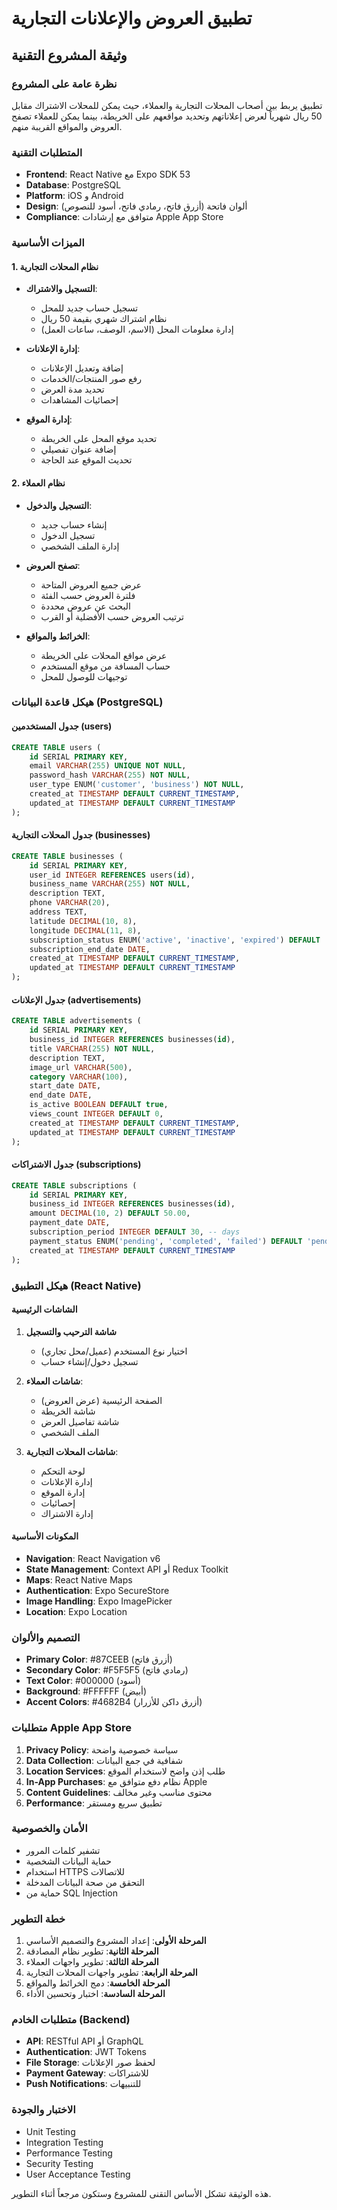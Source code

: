 # تطبيق العروض والإعلانات التجارية
## وثيقة المشروع التقنية

### نظرة عامة على المشروع
تطبيق يربط بين أصحاب المحلات التجارية والعملاء، حيث يمكن للمحلات الاشتراك مقابل 50 ريال شهرياً لعرض إعلاناتهم وتحديد مواقعهم على الخريطة، بينما يمكن للعملاء تصفح العروض والمواقع القريبة منهم.

### المتطلبات التقنية
- **Frontend**: React Native مع Expo SDK 53
- **Database**: PostgreSQL
- **Platform**: iOS و Android
- **Design**: ألوان فاتحة (أزرق فاتح، رمادي فاتح، أسود للنصوص)
- **Compliance**: متوافق مع إرشادات Apple App Store

### الميزات الأساسية

#### 1. نظام المحلات التجارية
- **التسجيل والاشتراك**:
  - تسجيل حساب جديد للمحل
  - نظام اشتراك شهري بقيمة 50 ريال
  - إدارة معلومات المحل (الاسم، الوصف، ساعات العمل)
  
- **إدارة الإعلانات**:
  - إضافة وتعديل الإعلانات
  - رفع صور المنتجات/الخدمات
  - تحديد مدة العرض
  - إحصائيات المشاهدات

- **إدارة الموقع**:
  - تحديد موقع المحل على الخريطة
  - إضافة عنوان تفصيلي
  - تحديث الموقع عند الحاجة

#### 2. نظام العملاء
- **التسجيل والدخول**:
  - إنشاء حساب جديد
  - تسجيل الدخول
  - إدارة الملف الشخصي

- **تصفح العروض**:
  - عرض جميع العروض المتاحة
  - فلترة العروض حسب الفئة
  - البحث عن عروض محددة
  - ترتيب العروض حسب الأفضلية أو القرب

- **الخرائط والمواقع**:
  - عرض مواقع المحلات على الخريطة
  - حساب المسافة من موقع المستخدم
  - توجيهات للوصول للمحل

### هيكل قاعدة البيانات (PostgreSQL)

#### جدول المستخدمين (users)
```sql
CREATE TABLE users (
    id SERIAL PRIMARY KEY,
    email VARCHAR(255) UNIQUE NOT NULL,
    password_hash VARCHAR(255) NOT NULL,
    user_type ENUM('customer', 'business') NOT NULL,
    created_at TIMESTAMP DEFAULT CURRENT_TIMESTAMP,
    updated_at TIMESTAMP DEFAULT CURRENT_TIMESTAMP
);
```

#### جدول المحلات التجارية (businesses)
```sql
CREATE TABLE businesses (
    id SERIAL PRIMARY KEY,
    user_id INTEGER REFERENCES users(id),
    business_name VARCHAR(255) NOT NULL,
    description TEXT,
    phone VARCHAR(20),
    address TEXT,
    latitude DECIMAL(10, 8),
    longitude DECIMAL(11, 8),
    subscription_status ENUM('active', 'inactive', 'expired') DEFAULT 'inactive',
    subscription_end_date DATE,
    created_at TIMESTAMP DEFAULT CURRENT_TIMESTAMP,
    updated_at TIMESTAMP DEFAULT CURRENT_TIMESTAMP
);
```

#### جدول الإعلانات (advertisements)
```sql
CREATE TABLE advertisements (
    id SERIAL PRIMARY KEY,
    business_id INTEGER REFERENCES businesses(id),
    title VARCHAR(255) NOT NULL,
    description TEXT,
    image_url VARCHAR(500),
    category VARCHAR(100),
    start_date DATE,
    end_date DATE,
    is_active BOOLEAN DEFAULT true,
    views_count INTEGER DEFAULT 0,
    created_at TIMESTAMP DEFAULT CURRENT_TIMESTAMP,
    updated_at TIMESTAMP DEFAULT CURRENT_TIMESTAMP
);
```

#### جدول الاشتراكات (subscriptions)
```sql
CREATE TABLE subscriptions (
    id SERIAL PRIMARY KEY,
    business_id INTEGER REFERENCES businesses(id),
    amount DECIMAL(10, 2) DEFAULT 50.00,
    payment_date DATE,
    subscription_period INTEGER DEFAULT 30, -- days
    payment_status ENUM('pending', 'completed', 'failed') DEFAULT 'pending',
    created_at TIMESTAMP DEFAULT CURRENT_TIMESTAMP
);
```

### هيكل التطبيق (React Native)

#### الشاشات الرئيسية
1. **شاشة الترحيب والتسجيل**
   - اختيار نوع المستخدم (عميل/محل تجاري)
   - تسجيل دخول/إنشاء حساب

2. **شاشات العملاء**:
   - الصفحة الرئيسية (عرض العروض)
   - شاشة الخريطة
   - شاشة تفاصيل العرض
   - الملف الشخصي

3. **شاشات المحلات التجارية**:
   - لوحة التحكم
   - إدارة الإعلانات
   - إدارة الموقع
   - إحصائيات
   - إدارة الاشتراك

#### المكونات الأساسية
- **Navigation**: React Navigation v6
- **State Management**: Context API أو Redux Toolkit
- **Maps**: React Native Maps
- **Authentication**: Expo SecureStore
- **Image Handling**: Expo ImagePicker
- **Location**: Expo Location

### التصميم والألوان
- **Primary Color**: #87CEEB (أزرق فاتح)
- **Secondary Color**: #F5F5F5 (رمادي فاتح)
- **Text Color**: #000000 (أسود)
- **Background**: #FFFFFF (أبيض)
- **Accent Colors**: #4682B4 (أزرق داكن للأزرار)

### متطلبات Apple App Store
1. **Privacy Policy**: سياسة خصوصية واضحة
2. **Data Collection**: شفافية في جمع البيانات
3. **Location Services**: طلب إذن واضح لاستخدام الموقع
4. **In-App Purchases**: نظام دفع متوافق مع Apple
5. **Content Guidelines**: محتوى مناسب وغير مخالف
6. **Performance**: تطبيق سريع ومستقر

### الأمان والخصوصية
- تشفير كلمات المرور
- حماية البيانات الشخصية
- استخدام HTTPS للاتصالات
- التحقق من صحة البيانات المدخلة
- حماية من SQL Injection

### خطة التطوير
1. **المرحلة الأولى**: إعداد المشروع والتصميم الأساسي
2. **المرحلة الثانية**: تطوير نظام المصادقة
3. **المرحلة الثالثة**: تطوير واجهات العملاء
4. **المرحلة الرابعة**: تطوير واجهات المحلات التجارية
5. **المرحلة الخامسة**: دمج الخرائط والمواقع
6. **المرحلة السادسة**: اختبار وتحسين الأداء

### متطلبات الخادم (Backend)
- **API**: RESTful API أو GraphQL
- **Authentication**: JWT Tokens
- **File Storage**: لحفظ صور الإعلانات
- **Payment Gateway**: للاشتراكات
- **Push Notifications**: للتنبيهات

### الاختبار والجودة
- Unit Testing
- Integration Testing
- Performance Testing
- Security Testing
- User Acceptance Testing

هذه الوثيقة تشكل الأساس التقنى للمشروع وستكون مرجعاً أثناء التطوير.